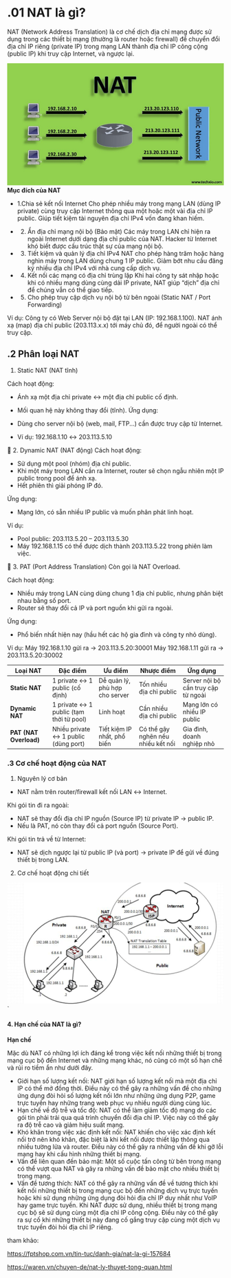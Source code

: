 # .01 NAT là gì?
NAT (Network Address Translation) là cơ chế dịch địa chỉ mạng được sử dụng trong các thiết bị mạng (thường là router hoặc firewall) để chuyển đổi địa chỉ IP riêng (private IP) trong mạng LAN thành địa chỉ IP công cộng (public IP) khi truy cập Internet, và ngược lại.

![alt text](./images/1.jpg)
**Mục đích của NAT**

- 1.Chia sẻ kết nối Internet
Cho phép nhiều máy trong mạng LAN (dùng IP private) cùng truy cập Internet thông qua một hoặc một vài địa chỉ IP public.
Giúp tiết kiệm tài nguyên địa chỉ IPv4 vốn đang khan hiếm.

- 2. Ẩn địa chỉ mạng nội bộ (Bảo mật)
Các máy trong LAN chỉ hiện ra ngoài Internet dưới dạng địa chỉ public của NAT.
Hacker từ Internet khó biết được cấu trúc thật sự của mạng nội bộ.

- 3. Tiết kiệm và quản lý địa chỉ IPv4
NAT cho phép hàng trăm hoặc hàng nghìn máy trong LAN dùng chung 1 IP public.
Giảm bớt nhu cầu đăng ký nhiều địa chỉ IPv4 với nhà cung cấp dịch vụ.

- 4. Kết nối các mạng có địa chỉ trùng lặp
Khi hai công ty sát nhập hoặc khi có nhiều mạng dùng cùng dải IP private, NAT giúp “dịch” địa chỉ để chúng vẫn có thể giao tiếp.

- 5. Cho phép truy cập dịch vụ nội bộ từ bên ngoài (Static NAT / Port Forwarding)

Ví dụ: Công ty có Web Server nội bộ đặt tại LAN (IP: 192.168.1.100).
NAT ánh xạ (map) địa chỉ public (203.113.x.x) tới máy chủ đó, để người ngoài có thể truy cập.


## .2 Phân loại NAT
1. Static NAT (NAT tĩnh)

Cách hoạt động:

- Ánh xạ một địa chỉ private ↔ một địa chỉ public cố định.
- Mối quan hệ này không thay đổi (tĩnh).
Ứng dụng:
- Dùng cho server nội bộ (web, mail, FTP...) cần được truy cập từ Internet.

- Ví dụ:
192.168.1.10 ↔ 203.113.5.10

🔹 2. Dynamic NAT (NAT động)
Cách hoạt động:

- Sử dụng một pool (nhóm) địa chỉ public.
- Khi một máy trong LAN cần ra Internet, router sẽ chọn ngẫu nhiên một IP public trong pool để ánh xạ.
- Hết phiên thì giải phóng IP đó.

Ứng dụng:
- Mạng lớn, có sẵn nhiều IP public và muốn phân phát linh hoạt.

Ví dụ:
- Pool public: 203.113.5.20 – 203.113.5.30
- Máy 192.168.1.15 có thể được dịch thành 203.113.5.22 trong phiên làm việc.

🔹 3. PAT (Port Address Translation)
Còn gọi là NAT Overload.

Cách hoạt động:
- Nhiều máy trong LAN cùng dùng chung 1 địa chỉ public, nhưng phân biệt nhau bằng số port.
- Router sẽ thay đổi cả IP và port nguồn khi gửi ra ngoài.

Ứng dụng:
- Phổ biến nhất hiện nay (hầu hết các hộ gia đình và công ty nhỏ dùng).

Ví dụ:
Máy 192.168.1.10 gửi ra → 203.113.5.20:30001
Máy 192.168.1.11 gửi ra → 203.113.5.20:30002

| Loại NAT               | Đặc điểm                                | Ưu điểm                        | Nhược điểm                         | Ứng dụng                            |
| ---------------------- | --------------------------------------- | ------------------------------ | ---------------------------------- | ----------------------------------- |
| **Static NAT**         | 1 private ↔ 1 public (cố định)          | Dễ quản lý, phù hợp cho server | Tốn nhiều địa chỉ public           | Server nội bộ cần truy cập từ ngoài |
| **Dynamic NAT**        | 1 private ↔ 1 public (tạm thời từ pool) | Linh hoạt                      | Cần nhiều địa chỉ public           | Mạng lớn có nhiều IP public         |
| **PAT (NAT Overload)** | Nhiều private ↔ 1 public (dùng port)    | Tiết kiệm IP nhất, phổ biến    | Có thể gây nghẽn nếu nhiều kết nối | Gia đình, doanh nghiệp nhỏ          |

### .3 Cơ chế hoạt động của NAT
1. Nguyên lý cơ bản
- NAT nằm trên router/firewall kết nối LAN ↔ Internet.

Khi gói tin đi ra ngoài:
- NAT sẽ thay đổi địa chỉ IP nguồn (Source IP) từ private IP → public IP.
- Nếu là PAT, nó còn thay đổi cả port nguồn (Source Port).

Khi gói tin trả về từ Internet:
- NAT sẽ dịch ngược lại từ public IP (và port) → private IP để gửi về đúng thiết bị trong LAN.

2. Cơ chế hoạt động chi tiết



![alt text](./images/image.png)`


#### 4. Hạn chế của NAT là gì?



**Hạn chế**

Mặc dù NAT có những lợi ích đáng kể trong việc kết nối những thiết bị trong mạng cục bộ đến Internet và những mạng khác, nó cũng có một số hạn chế và rủi ro tiềm ẩn như dưới đây.

- Giới hạn số lượng kết nối: NAT giới hạn số lượng kết nối mà một địa chỉ IP có thể mở đồng thời. Điều này có thể gây ra những vấn đề cho những ứng dụng đòi hỏi số lượng kết nối lớn như những ứng dụng P2P, game trực tuyến hay những trang web phục vụ nhiều người dùng cùng lúc.
- Hạn chế về độ trễ và tốc độ: NAT có thể làm giảm tốc độ mạng do các gói tin phải trải qua quá trình chuyển đổi địa chỉ IP. Việc này có thể gây ra độ trễ cao và giảm hiệu suất mạng.
- Khó khăn trong việc xác định kết nối: NAT khiến cho việc xác định kết nối trở nên khó khăn, đặc biệt là khi kết nối được thiết lập thông qua nhiều tường lửa và router. Điều này có thể gây ra những vấn đề khi gỡ lỗi mạng hay khi cấu hình những thiết bị mạng.
- Vấn đề liên quan đến bảo mật: Một số cuộc tấn công từ bên trong mạng có thể vượt qua NAT và gây ra những vấn đề bảo mật cho nhiều thiết bị trong mạng.
- Vấn đề tương thích: NAT có thể gây ra những vấn đề về tương thích khi kết nối những thiết bị trong mạng cục bộ đến những dịch vụ trực tuyến hoặc khi sử dụng những ứng dụng đòi hỏi địa chỉ IP duy nhất như VoIP hay game trực tuyến. Khi NAT được sử dụng, nhiều thiết bị trong mạng cục bộ sẽ sử dụng cùng một địa chỉ IP công cộng. Điều này có thể gây ra sự cố khi những thiết bị này đang cố gắng truy cập cùng một dịch vụ trực tuyến đòi hỏi địa chỉ IP riêng.

tham khảo:

https://fptshop.com.vn/tin-tuc/danh-gia/nat-la-gi-157684

https://waren.vn/chuyen-de/nat-ly-thuyet-tong-quan.html


